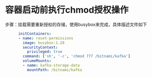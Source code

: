 # 容器启动前执行chmod授权操作

步骤：挂载需要重新授权的存储，使用busybox来完成，具体描述文件如下

```yaml
      initContainers:
      - name: reset-permissions
        image: busybox:1.28
        securityContext:
          privileged: true
        command: ['sh', '-c', 'chmod 777 /bitnami/kafka']
        volumeMounts:
        - name: kafka-storage-data
          mountPath: /bitnami/kafka
```